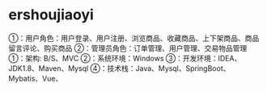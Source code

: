 # ershoujiaoyi
①：用户角色：用户登录、用户注册、浏览商品、收藏商品、上下架商品、商品留言评论、购买商品 ②：管理员角色：订单管理、用户管理、交易物品管理①：架构: B/S、MVC ②：系统环境：Windows ③：开发环境：IDEA、JDK1.8、Maven、Mysql ④：技术栈：Java、Mysql、SpringBoot、Mybatis、Vue、
